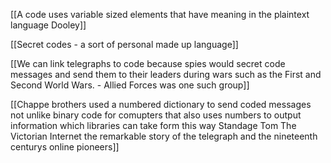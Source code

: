 [[A code uses variable sized elements that have meaning in the plaintext language Dooley]]

[[Secret codes - a sort of personal made up language]]

[[We can link telegraphs to code because spies would secret code messages and send them to their leaders during wars such as the First and Second World Wars. - Allied Forces was one such group]]

[[Chappe brothers used a numbered dictionary to send coded messages not unlike binary code for comupters that also uses numbers to output information which libraries can take form this way Standage Tom The Victorian Internet the remarkable story of the telegraph and the nineteenth centurys online pioneers]]

